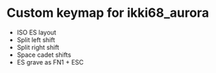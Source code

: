 # Custom keymap for ikki68_aurora
* ISO ES layout
* Split left shift
* Split right shift
* Space cadet shifts
* ES grave as FN1 + ESC

